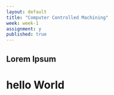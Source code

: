 ```yaml
---
layout: default
title: "Computer Controlled Machining"
week: week-1
assignment: y
published: true
---
```


## Lorem Ipsum
# hello World